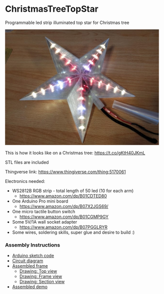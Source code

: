 # ChristmasTreeTopStar
Programmable led strip illuminated top star for Christmas tree 

![Assembled](https://github.com/geoavia/ChristmasTreeTopStar/blob/main/star1.jpg)

This is how it looks like on a Christmas tree: https://t.co/gKtH40JKmL

STL files are included

Thingverse link: https://www.thingiverse.com/thing:5170061

Electronics needed:
- WS2812B RGB strip - total length of 50 led (10 for each arm)
    - https://www.amazon.com/dp/B01CDTED80
- One Arduino Pro mini board
    - https://www.amazon.com/dp/B07X2JGS69/
- One micro tactile button switch
    - https://www.amazon.com/dp/B01CGMP9GY
- Some 5V/1A wall socket adapter
    - https://www.amazon.com/dp/B07PGGLRYR
- Some wires, soldering skills, super glue and desire to build :)

### Assembly Instructions

- [Arduino sketch code](https://github.com/geoavia/ChristmasTreeTopStar/blob/main/FastLED_Star.ino)
- [Circuit diagram](https://github.com/geoavia/ChristmasTreeTopStar/blob/main/diagram.jpg)
- [Assembled frame](https://github.com/geoavia/ChristmasTreeTopStar/blob/main/assembly1.jpg)
    - [Drawing: Top view](https://github.com/geoavia/ChristmasTreeTopStar/blob/main/Screenshot%202021-12-20%20232140.jpg)
    - [Drawing: Frame view](https://github.com/geoavia/ChristmasTreeTopStar/blob/main/Screenshot%202021-12-20%20232524.jpg)
    - [Drawing: Section view](https://github.com/geoavia/ChristmasTreeTopStar/blob/main/Screenshot%202021-12-20%20232745.jpg)
- [Assembled demo](https://github.com/geoavia/ChristmasTreeTopStar/blob/main/VID_20211216.mp4)

